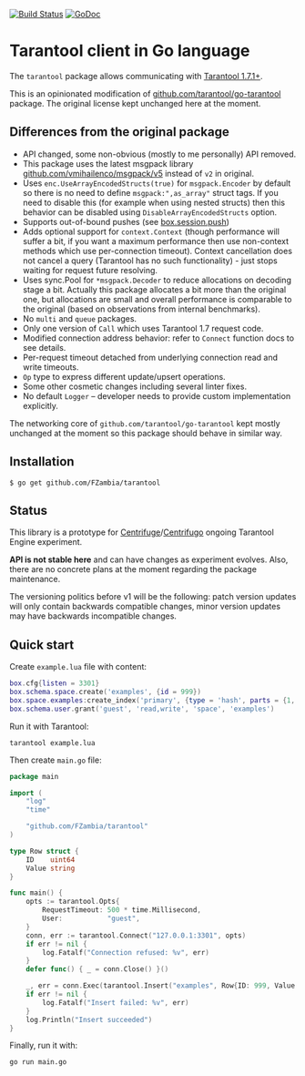 [![Build Status](https://github.com/FZambia/tarantool/workflows/build/badge.svg?branch=master)](https://github.com/FZambia/tarantool/actions)
[![GoDoc](https://pkg.go.dev/badge/FZambia/tarantool)](https://pkg.go.dev/github.com/FZambia/tarantool)

# Tarantool client in Go language

The `tarantool` package allows communicating with [Tarantool 1.7.1+](http://tarantool.org/).

This is an opinionated modification of [github.com/tarantool/go-tarantool](https://github.com/tarantool/go-tarantool) package. The original license kept unchanged here at the moment.

## Differences from the original package

* API changed, some non-obvious (mostly to me personally) API removed.
* This package uses the latest msgpack library [github.com/vmihailenco/msgpack/v5](https://github.com/vmihailenco/msgpack) instead of `v2` in original.
* Uses `enc.UseArrayEncodedStructs(true)` for `msgpack.Encoder` by default so there is no need to define `msgpack:",as_array"` struct tags. If you need to disable this (for example when using nested structs) then this behavior can be disabled using `DisableArrayEncodedStructs` option.
* Supports out-of-bound pushes (see [box.session.push](https://www.tarantool.io/en/doc/latest/reference/reference_lua/box_session/#box-session-push))
* Adds optional support for `context.Context` (though performance will suffer a bit, if you want a maximum performance then use non-context methods which use per-connection timeout). Context cancellation does not cancel a query (Tarantool has no such functionality) - just stops waiting for request future resolving.
* Uses sync.Pool for `*msgpack.Decoder` to reduce allocations on decoding stage a bit. Actually this package allocates a bit more than the original one, but allocations are small and overall performance is comparable to the original (based on observations from internal benchmarks). 
* No `multi` and `queue` packages.
* Only one version of `Call` which uses Tarantool 1.7 request code.
* Modified connection address behavior: refer to `Connect` function docs to see details.
* Per-request timeout detached from underlying connection read and write timeouts.
* `Op` type to express different update/upsert operations.
* Some other cosmetic changes including several linter fixes.
* No default `Logger` – developer needs to provide custom implementation explicitly.

The networking core of `github.com/tarantool/go-tarantool` kept mostly unchanged at the moment so this package should behave in similar way.

## Installation

```
$ go get github.com/FZambia/tarantool
```

## Status

This library is a prototype for [Centrifuge](https://github.com/centrifugal/centrifuge)/[Centrifugo](https://github.com/centrifugal/centrifugo) ongoing Tarantool Engine experiment.

**API is not stable here** and can have changes as experiment evolves. Also, there are no concrete plans at the moment regarding the package maintenance.

The versioning politics before v1 will be the following: patch version updates will only contain backwards compatible changes, minor version updates may have backwards incompatible changes.

## Quick start

Create `example.lua` file with content:

```lua
box.cfg{listen = 3301}
box.schema.space.create('examples', {id = 999})
box.space.examples:create_index('primary', {type = 'hash', parts = {1, 'unsigned'}})
box.schema.user.grant('guest', 'read,write', 'space', 'examples')
```

Run it with Tarantool:

```
tarantool example.lua
```

Then create `main.go` file:

```go
package main

import (
	"log"
	"time"

	"github.com/FZambia/tarantool"
)

type Row struct {
	ID    uint64
	Value string
}

func main() {
	opts := tarantool.Opts{
		RequestTimeout: 500 * time.Millisecond,
		User:           "guest",
	}
	conn, err := tarantool.Connect("127.0.0.1:3301", opts)
	if err != nil {
		log.Fatalf("Connection refused: %v", err)
	}
	defer func() { _ = conn.Close() }()

	_, err = conn.Exec(tarantool.Insert("examples", Row{ID: 999, Value: "hello"}))
	if err != nil {
		log.Fatalf("Insert failed: %v", err)
	}
	log.Println("Insert succeeded")
}
```

Finally, run it with:

```
go run main.go
```
